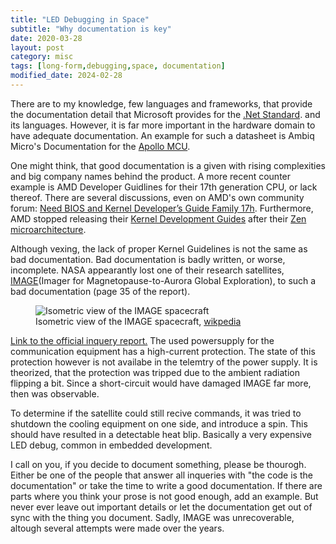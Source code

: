 ```yaml
---
title: "LED Debugging in Space"
subtitle: "Why documentation is key"
date: 2020-03-28
layout: post
category: misc
tags: [long-form,debugging,space, documentation]
modified_date: 2024-02-28
---
```


There are to my knowledge, few languages and frameworks, that provide the documentation detail that Microsoft provides for the <a href="https://docs.microsoft.com/en-us/dotnet/standard/" rel="noopener noreferrer" target="_blank">.Net Standard</a>. and its languages.
However, it is far more important in the hardware domain to have adequate documentation.
An example for such a datasheet is Ambiq Micro's Documentation for the <a href="https://www.ambiqmicro.com/static/mcu/files/Apollo_MCU_Data_Sheet_DS-A1-1p00.pdf" rel="noopener noreferrer" target="_blank">Apollo MCU</a>.


One might think, that good documentation is a given with rising complexities and big company names behind the product.
A more recent counter example is AMD Developer Guidlines for their 17th generation CPU, or lack thereof.
There are several discussions, even on AMD's own community forum: <a href="https://community.amd.com/thread/213584" rel="noopener noreferrer" target="_blank">Need BIOS and Kernel Developer’s Guide Family 17h</a>.
Furthermore, AMD stopped releasing their <a href="https://developer.amd.com/resources/developer-guides-manuals/" rel="noopener noreferrer" target="_blank">Kernel Development Guides</a> after their <a href="https://en.wikipedia.org/wiki/Zen_(microarchitecture)" rel="noopener noreferrer" target="_blank">Zen microarchitecture</a>.


Although vexing, the lack of proper Kernel Guidelines is not the same as bad documentation.
Bad documentation is badly written, or worse, incomplete. NASA appearantly lost one of their research satellites, <a href="https://en.wikipedia.org/wiki/IMAGE_(spacecraft)" rel="noopener noreferrer" target="_blank">IMAGE</a>(Imager for Magnetopause-to-Aurora Global Exploration), to such a bad documentation (page 35 of the report).

<figure>
<img src="https://upload.wikimedia.org/wikipedia/commons/0/07/Image-spacecraft-iso-view.gif" alt="Isometric view of the IMAGE spacecraft"/>
<figcaption>
Isometric view of the IMAGE spacecraft, <a href="https://en.wikipedia.org/wiki/IMAGE_(spacecraft)#/media/File:Image-spacecraft-iso-view.gif" rel="noopener noreferrer" target="_blank">wikpedia</a>
</figcaption>
</figure>

<a href="https://image.gsfc.nasa.gov/publication/document/IMAGE_FRB_Final_Report.pdf" rel="noopener noreferrer" target="_blank">Link to the official inquery report.</a>
The used powersupply for the communication equipment has a high-current protection. The state of this protection however is not availabe in the telemtry of the power supply.
It is theorized, that the protection was tripped due to the ambient radiation flipping a bit. Since a short-circuit would have damaged IMAGE far more, then was observable.

To determine if the satellite could still recive commands, it was tried to shutdown the cooling equipment on one side, and introduce a spin.
This should have resulted in a detectable heat blip. Basically a very expensive LED debug, common in embedded development.

I call on you, if you decide to document something, please be thourogh. Either be one of the people that answer all inqueries with "the code is the documentation" or take the time to write a good documentation.
If there are parts where you think your prose is not good enough, add an example. But never ever leave out important details or let the documentation get out of sync with the thing you document.
Sadly, IMAGE was unrecoverable, altough several attempts were made over the years.
